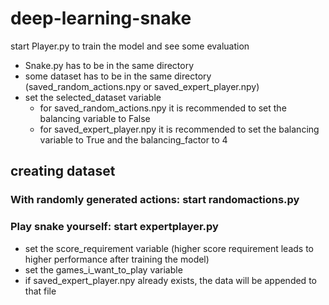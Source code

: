 # deep-learning-snake

start Player.py to train the model and see some evaluation
  - Snake.py has to be in the same directory
  - some dataset has to be in the same directory (saved_random_actions.npy or saved_expert_player.npy)
  - set the selected_dataset variable
    - for saved_random_actions.npy it is recommended to set the balancing variable to False
    - for saved_expert_player.npy it is recommended to set the balancing variable to True and the balancing_factor to 4
    
 ## creating dataset
 
 ### With randomly generated actions: start randomactions.py
 ### Play snake yourself: start expertplayer.py
  - set the score_requirement variable (higher score requirement leads to higher performance after training the model)
  - set the games_i_want_to_play variable
  - if saved_expert_player.npy already exists, the data will be appended to that file


